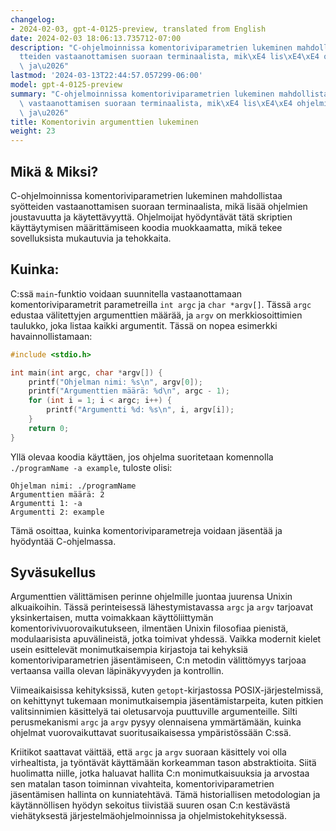 ```yaml
---
changelog:
- 2024-02-03, gpt-4-0125-preview, translated from English
date: 2024-02-03 18:06:13.735712-07:00
description: "C-ohjelmoinnissa komentoriviparametrien lukeminen mahdollistaa sy\xF6\
  tteiden vastaanottamisen suoraan terminaalista, mik\xE4 lis\xE4\xE4 ohjelmien joustavuutta\
  \ ja\u2026"
lastmod: '2024-03-13T22:44:57.057299-06:00'
model: gpt-4-0125-preview
summary: "C-ohjelmoinnissa komentoriviparametrien lukeminen mahdollistaa sy\xF6tteiden\
  \ vastaanottamisen suoraan terminaalista, mik\xE4 lis\xE4\xE4 ohjelmien joustavuutta\
  \ ja\u2026"
title: Komentorivin argumenttien lukeminen
weight: 23
---
```


## Mikä & Miksi?

C-ohjelmoinnissa komentoriviparametrien lukeminen mahdollistaa syötteiden vastaanottamisen suoraan terminaalista, mikä lisää ohjelmien joustavuutta ja käytettävyyttä. Ohjelmoijat hyödyntävät tätä skriptien käyttäytymisen määrittämiseen koodia muokkaamatta, mikä tekee sovelluksista mukautuvia ja tehokkaita.

## Kuinka:

C:ssä `main`-funktio voidaan suunnitella vastaanottamaan komentoriviparametrit parametreilla `int argc` ja `char *argv[]`. Tässä `argc` edustaa välitettyjen argumenttien määrää, ja `argv` on merkkiosoittimien taulukko, joka listaa kaikki argumentit. Tässä on nopea esimerkki havainnollistamaan:

```c
#include <stdio.h>

int main(int argc, char *argv[]) {
    printf("Ohjelman nimi: %s\n", argv[0]);
    printf("Argumenttien määrä: %d\n", argc - 1);
    for (int i = 1; i < argc; i++) {
        printf("Argumentti %d: %s\n", i, argv[i]);
    }
    return 0;
}
```

Yllä olevaa koodia käyttäen, jos ohjelma suoritetaan komennolla `./programName -a example`, tuloste olisi:

```
Ohjelman nimi: ./programName
Argumenttien määrä: 2
Argumentti 1: -a
Argumentti 2: example
```

Tämä osoittaa, kuinka komentoriviparametreja voidaan jäsentää ja hyödyntää C-ohjelmassa.

## Syväsukellus

Argumenttien välittämisen perinne ohjelmille juontaa juurensa Unixin alkuaikoihin. Tässä perinteisessä lähestymistavassa `argc` ja `argv` tarjoavat yksinkertaisen, mutta voimakkaan käyttöliittymän komentorivivuorovaikutukseen, ilmentäen Unixin filosofiaa pienistä, modulaarisista apuvälineistä, jotka toimivat yhdessä. Vaikka modernit kielet usein esittelevät monimutkaisempia kirjastoja tai kehyksiä komentoriviparametrien jäsentämiseen, C:n metodin välittömyys tarjoaa vertaansa vailla olevan läpinäkyvyyden ja kontrollin.

Viimeaikaisissa kehityksissä, kuten `getopt`-kirjastossa POSIX-järjestelmissä, on kehittynyt tukemaan monimutkaisempia jäsentämistarpeita, kuten pitkien valitsinnimien käsittelyä tai oletusarvoja puuttuville argumenteille. Silti perusmekanismi `argc` ja `argv` pysyy olennaisena ymmärtämään, kuinka ohjelmat vuorovaikuttavat suoritusaikaisessa ympäristössään C:ssä.

Kriitikot saattavat väittää, että `argc` ja `argv` suoraan käsittely voi olla virhealtista, ja työntävät käyttämään korkeamman tason abstraktioita. Siitä huolimatta niille, jotka haluavat hallita C:n monimutkaisuuksia ja arvostaa sen matalan tason toiminnan vivahteita, komentoriviparametrien jäsentämisen hallinta on kunniatehtävä. Tämä historiallisen metodologian ja käytännöllisen hyödyn sekoitus tiivistää suuren osan C:n kestävästä viehätyksestä järjestelmäohjelmoinnissa ja ohjelmistokehityksessä.
